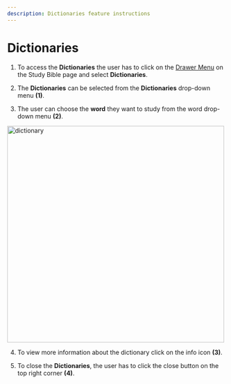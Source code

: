 ```yaml
---
description: Dictionaries feature instructions
---
```


# Dictionaries
1. To access the **Dictionaries** the user has to click on the [Drawer Menu](./websiteNavigation#drawer-menu) on the Study Bible page and select **Dictionaries**.

2. The **Dictionaries** can be selected from the **Dictionaries** drop-down menu **(1)**. 

3. The user can choose the **word** they want to study from the word drop-down menu **(2)**.  

<img src="/img/assets/dictionary.png"  width="500px" alt="dictionary" className="img-border"/>

 
4. To view more information about the dictionary click on the info icon **(3)**. 

5. To close the **Dictionaries**, the user has to click the close button on the top right corner **(4)**. 

 
 

